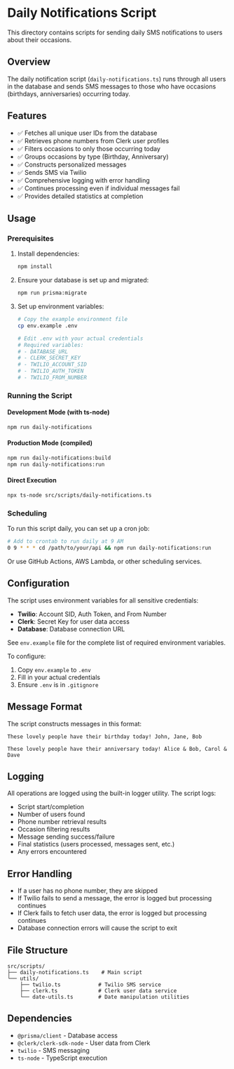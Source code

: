 # Daily Notifications Script

This directory contains scripts for sending daily SMS notifications to users about their occasions.

## Overview

The daily notification script (`daily-notifications.ts`) runs through all users in the database and sends SMS messages to those who have occasions (birthdays, anniversaries) occurring today.

## Features

- ✅ Fetches all unique user IDs from the database
- ✅ Retrieves phone numbers from Clerk user profiles
- ✅ Filters occasions to only those occurring today
- ✅ Groups occasions by type (Birthday, Anniversary)
- ✅ Constructs personalized messages
- ✅ Sends SMS via Twilio
- ✅ Comprehensive logging with error handling
- ✅ Continues processing even if individual messages fail
- ✅ Provides detailed statistics at completion

## Usage

### Prerequisites

1. Install dependencies:
   ```bash
   npm install
   ```

2. Ensure your database is set up and migrated:
   ```bash
   npm run prisma:migrate
   ```

3. Set up environment variables:
   ```bash
   # Copy the example environment file
   cp env.example .env
   
   # Edit .env with your actual credentials
   # Required variables:
   # - DATABASE_URL
   # - CLERK_SECRET_KEY
   # - TWILIO_ACCOUNT_SID
   # - TWILIO_AUTH_TOKEN
   # - TWILIO_FROM_NUMBER
   ```

### Running the Script

#### Development Mode (with ts-node)
```bash
npm run daily-notifications
```

#### Production Mode (compiled)
```bash
npm run daily-notifications:build
npm run daily-notifications:run
```

#### Direct Execution
```bash
npx ts-node src/scripts/daily-notifications.ts
```

### Scheduling

To run this script daily, you can set up a cron job:

```bash
# Add to crontab to run daily at 9 AM
0 9 * * * cd /path/to/your/api && npm run daily-notifications:run
```

Or use GitHub Actions, AWS Lambda, or other scheduling services.

## Configuration

The script uses environment variables for all sensitive credentials:

- **Twilio**: Account SID, Auth Token, and From Number
- **Clerk**: Secret Key for user data access
- **Database**: Database connection URL

See `env.example` file for the complete list of required environment variables.

To configure:
1. Copy `env.example` to `.env`
2. Fill in your actual credentials
3. Ensure `.env` is in `.gitignore`

## Message Format

The script constructs messages in this format:

```
These lovely people have their birthday today! John, Jane, Bob

These lovely people have their anniversary today! Alice & Bob, Carol & Dave
```

## Logging

All operations are logged using the built-in logger utility. The script logs:

- Script start/completion
- Number of users found
- Phone number retrieval results
- Occasion filtering results
- Message sending success/failure
- Final statistics (users processed, messages sent, etc.)
- Any errors encountered

## Error Handling

- If a user has no phone number, they are skipped
- If Twilio fails to send a message, the error is logged but processing continues
- If Clerk fails to fetch user data, the error is logged but processing continues
- Database connection errors will cause the script to exit

## File Structure

```
src/scripts/
├── daily-notifications.ts    # Main script
└── utils/
    ├── twilio.ts            # Twilio SMS service
    ├── clerk.ts             # Clerk user data service
    └── date-utils.ts        # Date manipulation utilities
```

## Dependencies

- `@prisma/client` - Database access
- `@clerk/clerk-sdk-node` - User data from Clerk
- `twilio` - SMS messaging
- `ts-node` - TypeScript execution
